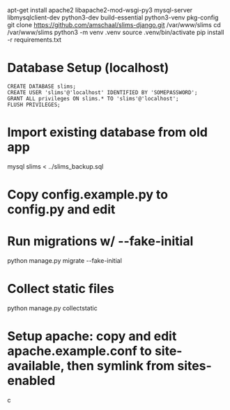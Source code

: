 apt-get install apache2 libapache2-mod-wsgi-py3 mysql-server libmysqlclient-dev python3-dev build-essential python3-venv pkg-config
git clone https://github.com/amschaal/slims-django.git /var/www/slims
cd /var/www/slims
python3 -m venv .venv
source .venv/bin/activate
pip install -r requirements.txt

# Database Setup (localhost)
```
CREATE DATABASE slims;
CREATE USER 'slims'@'localhost' IDENTIFIED BY 'SOMEPASSWORD';
GRANT ALL privileges ON slims.* TO 'slims'@'localhost';
FLUSH PRIVILEGES;
```

# Import existing database from old app
mysql slims < ../slims_backup.sql

# Copy config.example.py to config.py and edit

# Run migrations w/ --fake-initial
python manage.py migrate --fake-initial

# Collect static files
python manage.py collectstatic

# Setup apache: copy and edit apache.example.conf to site-available, then symlink from sites-enabled
c